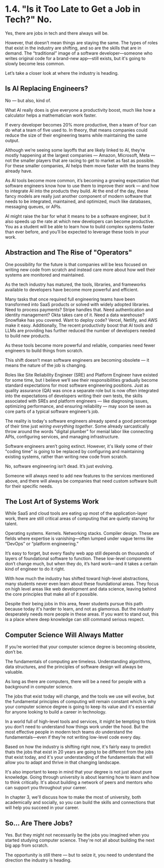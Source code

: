 # 1.4. "Is it Too Late to Get a Job in Tech?" No.

Yes, there are jobs in tech and there always will be.

However, that doesn’t mean things are staying the same. The types of roles that exist in the industry are shifting, and so are the skills that are in demand. The “traditional” image of a software developer—someone who writes original code for a brand-new app—still exists, but it's going to slowly become less common.

Let’s take a closer look at where the industry is heading.

## Is AI Replacing Engineers?

No — but also, kind of.

What AI really does is give everyone a productivity boost, much like how a calculator helps a mathematician work faster.

If every developer becomes 20% more productive, then a team of four can do what a team of five used to. In theory, that means companies could reduce the size of their engineering teams while maintaining the same output.

Although we’re seeing some layoffs that are likely linked to AI, they’re mostly happening at the largest companies — Amazon, Microsoft, Meta — not the smaller players that are racing to get to market as fast as possible. For these smaller companies, AI helps them move faster with the teams they already have.

As AI tools become more common, it’s becoming a growing expectation that software engineers know how to use them to improve their work — and how to integrate AI into the products they build. At the end of the day, these fancy models are really just another component of modern software that needs to be integrated, maintained, and optimized, much like databases, messaging queues, or APIs.

AI might raise the bar for what it means to be a software engineer, but it also speeds up the rate at which new developers can become productive. You as a student will be able to learn how to build complex systems faster than ever before, and you’ll be expected to leverage these tools in your work.

## Abstraction and The Rise of "Operators"

One possibility for the future is that companies will be less focused on writing new code from scratch and instead care more about how well their systems are monitored and maintained.

As the tech industry has matured, the tools, libraries, and frameworks available to developers have become more powerful and efficient.

Many tasks that once required full engineering teams have been transformed into SaaS products or solved with widely adopted libraries. Need to process payments? Stripe handles that. Need authentication and identity management? Okta takes care of it. Need a data warehouse? Snowflake has you covered. Want to deploy code? Vercel, Netlify, and AWS make it easy. Additionally, The recent productivity boost that AI tools and LLMs are providing has further reduced the number of developers needed to build new products.

As these tools become more powerful and reliable, companies need fewer engineers to build things from scratch.

This shift doesn’t mean software engineers are becoming obsolete — it means the nature of the job is changing.

Roles like Site Reliability Engineer (SRE) and Platform Engineer have existed for some time, but I believe we’ll see their responsibilities gradually become standard expectations for most software engineering positions. Just as quality assurance (QA) was once a separate role but is now often integrated into the expectations of developers writing their own tests, the skills associated with SREs and platform engineers — like diagnosing issues, optimizing performance, and ensuring reliability — may soon be seen as core parts of a typical software engineer’s job.

The reality is today's software engineers already spend a good percentage of their time just _wiring everything together_. Some already sarcastically throw around the words "digital plumber" for menial labor like connecting APIs, configuring services, and managing infrastructure.

Software engineers aren’t going extinct. However, it's likely some of their "coding time" is going to be replaced by configuring and maintaining existing systems, rather than writing new code from scratch.

No, software engineering isn’t dead. It’s just evolving.

Someone will always need to add new features to the services mentioned above, and there will always be companies that need custom software built for their specific needs.

## The Lost Art of Systems Work

While SaaS and cloud tools are eating up most of the application-layer work, there are still critical areas of computing that are quietly starving for talent.

Operating systems. Kernels. Networking stacks. Compiler design. These are fields where expertise is vanishing—often lumped under vague terms like “DevOps” or “platform engineering.”

It’s easy to forget, but every flashy web app still depends on thousands of layers of foundational software to function. These low-level components don’t change much, but when they do, it’s hard work—and it takes a certain kind of engineer to do it right.

With how much the industry has shifted toward high-level abstractions, many students never even learn about these foundational areas. They focus on high level areas like web development and data science, leaving behind the core principles that make all of it possible.

Despite their being jobs in this area, fewer students pursue this path because today it's harder to learn, and not as glamorous. But the industry desperately needs more people in these areas. If you want to stand out, this is a place where deep knowledge can still command serious respect.

## Computer Science Will Always Matter

If you’re worried that your computer science degree is becoming obsolete, don’t be.

The fundamentals of computing are timeless. Understanding algorithms, data structures, and the principles of software design will always be valuable.

As long as there are computers, there will be a need for people with a background in computer science.

The jobs that exist today will change, and the tools we use will evolve, but the fundamental principles of computing will remain constant which is why your computer science degree is going to keep its value and it's essential for anyone looking to build a career in technology.

In a world full of high-level tools and services, it might be tempting to think you don’t need to understand how things work under the hood. But the most effective people in modern tech teams _do_ understand the fundamentals—even if they’re not writing low-level code every day.

Based on how the industry is shifting right now, it's fairly easy to predict thats the jobs that exist in 20 years are going to be different from the jobs that exist today, and it's your understanding of the fundamentals that will allow you to adapt and thrive in that changing landscape.

It's also important to keep in mind that your degree is not just about pure knowledge. Going through university is about learning how to learn and how to think critically. It's about building a network of peers and mentors who can support you throughout your career.

In chapter 3, we'll discuss how to make the most of university, both academically and socially, so you can build the skills and connections that will help you succeed in your career.

## So… Are There Jobs?

Yes. But they might not necessarily be the jobs you imagined when you started studying computer science. They're not all about building the next big app from scratch.

The opportunity is still there — but to seize it, you need to understand the direction the industry is heading.

